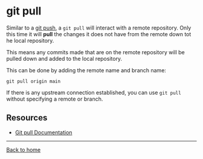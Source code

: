 # git pull

Similar to a [git push](./Push.md), a `git pull` will interact with a remote repository.
Only this time it will **pull** the changes it does not have from the remote down tot he local repository.


This means any commits made that are on the remote repository will be pulled down and added to the local repository.

This can be done by adding the remote name and branch name:
```
git pull origin main
```

If there is any upstream connection established, you can use `git pull` without specifying a remote or branch.

## Resources

- [Git pull Documentation](https://git-scm.com/docs/git-pull)

---

[Back to home](../README.md)